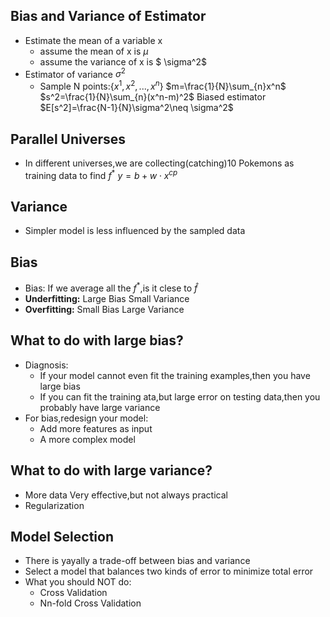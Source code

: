 ## Bias and Variance of Estimator
- Estimate the mean of a variable x
  - assume the mean of x is $\mu$
  - assume the variance of x is $ \sigma^2$
- Estimator of variance $\sigma^2$
  - Sample N points:{$x^1,x^2,...,x^n$}
$m=\frac{1}{N}\sum_{n}x^n$  
$s^2=\frac{1}{N}\sum_{n}(x^n-m)^2$
Biased estimator
$E[s^2]=\frac{N-1}{N}\sigma^2\neq \sigma^2$ 
## Parallel Universes
- In different universes,we are collecting(catching)10 Pokemons as training data to find $f^*$
$y=b+w\cdot x^{cp}$
## Variance
- Simpler model is less influenced by the sampled data
## Bias
- Bias: If we average all the $f^*$,is it clese to $\hat{f}$
- **Underfitting:** Large Bias Small Variance
- **Overfitting:** Small Bias Large Variance
## What to do with large bias?
- Diagnosis:
  - If your model cannot even fit the training examples,then you have large bias
  - If you can fit the training ata,but large error on testing data,then you probably have large variance
- For bias,redesign your model:
  - Add more features as input
  - A more complex model
## What to do with large variance?
  - More data Very effective,but not always practical
  - Regularization
## Model Selection 
- There is yayally a trade-off between bias and variance
- Select a model that balances two kinds of error to minimize total error
- What you should NOT do:
  - Cross Validation
  - Nn-fold Cross Validation